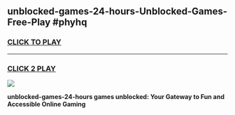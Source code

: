 
## unblocked-games-24-hours-Unblocked-Games-Free-Play #phyhq
<h3>
<a href="https://us.freeplayer.one?title=unblocked-games-24-hours&ref=9M">CLICK TO PLAY</a></h3>
<hr>

<h3>
<a href="https://us.freeplayer.one?title=unblocked-games-24-hours&ref=9M">CLICK 2 PLAY</a>
  
</h3>

<a href="https://us.freeplayer.one?title=unblocked-games-24-hours&ref=9M"><img src="https://clearcache.store/games.png"></a>


**unblocked-games-24-hours games unblocked: Your Gateway to Fun and Accessible Online Gaming**
